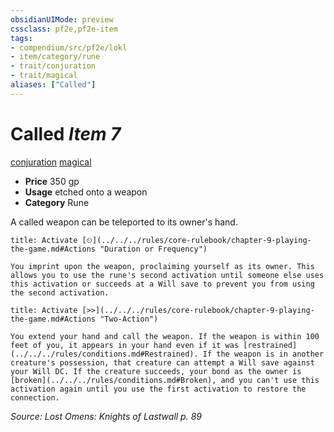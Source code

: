 ```yaml
---
obsidianUIMode: preview
cssclass: pf2e,pf2e-item
tags:
- compendium/src/pf2e/lokl
- item/category/rune
- trait/conjuration
- trait/magical
aliases: ["Called"]
---
```

# Called *Item 7*  
[conjuration](../../../rules/traits/conjuration.md)  [magical](../../../rules/traits/magical.md)  

- **Price** 350 gp
- **Usage** etched onto a weapon
- **Category** Rune

A called weapon can be teleported to its owner's hand.

```ad-embed-ability
title: Activate [⏲](../../../rules/core-rulebook/chapter-9-playing-the-game.md#Actions "Duration or Frequency")

You imprint upon the weapon, proclaiming yourself as its owner. This allows you to use the rune's second activation until someone else uses this activation or succeeds at a Will save to prevent you from using the second activation.
```

```ad-embed-ability
title: Activate [>>](../../../rules/core-rulebook/chapter-9-playing-the-game.md#Actions "Two-Action")

You extend your hand and call the weapon. If the weapon is within 100 feet of you, it appears in your hand even if it was [restrained](../../../rules/conditions.md#Restrained). If the weapon is in another creature's possession, that creature can attempt a Will save against your Will DC. If the creature succeeds, your bond as the owner is [broken](../../../rules/conditions.md#Broken), and you can't use this activation again until you use the first activation to restore the connection.
```

*Source: Lost Omens: Knights of Lastwall p. 89*
